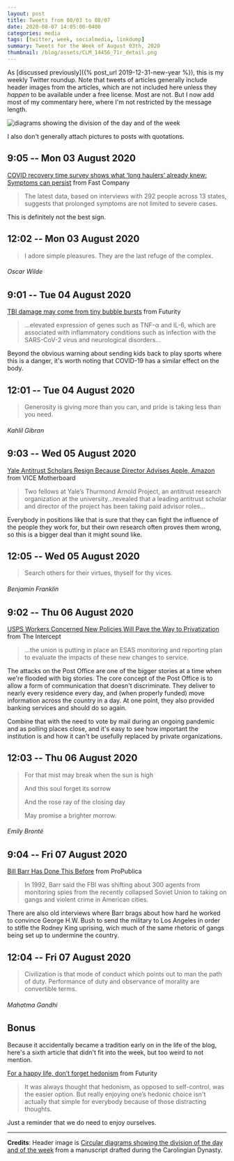 ```yaml
---
layout: post
title: Tweets from 08/03 to 08/07
date: 2020-08-07 14:05:00-0400
categories: media
tags: [twitter, week, socialmedia, linkdump]
summary: Tweets for the Week of August 03th, 2020
thumbnail: /blog/assets/CLM_14456_71r_detail.png
---
```


As [discussed previously]({% post_url 2019-12-31-new-year %}), this is my weekly Twitter roundup.  Note that tweets of articles generally include header images from the articles, which are not included here unless they *happen* to be available under a free license.  Most are not.  But I now add most of my commentary here, where I'm not restricted by the message length.

![diagrams showing the division of the day and of the week](/blog/assets/CLM_14456_71r_detail.png "diagrams showing the division of the day and of the week")

I also don't generally attach pictures to posts with quotations.

## 9:05 -- Mon 03 August 2020

[<i class="fab fa-twitter-square"></i>](https://twitter.com/jcolag/status/1290272456263917569) [COVID recovery time survey shows what ‘long haulers’ already knew: Symptoms can persist](https://www.fastcompany.com/90532764/covid-recovery-time-survey-shows-what-long-haulers-already-knew-symptoms-can-persist) from Fast Company

 > The latest data, based on interviews with 292 people across 13 states, suggests that prolonged symptoms are not limited to severe cases.

This is definitely not the best sign.

## 12:02 -- Mon 03 August 2020

[<i class="fab fa-twitter"></i>](https://twitter.com/jcolag/status/1290316999852269568)

 > I adore simple pleasures. They are the last refuge of the complex.

###### Oscar Wilde

## 9:01 -- Tue 04 August 2020

[<i class="fab fa-twitter-square"></i>](https://twitter.com/jcolag/status/1290633837538508800) [TBI damage may come from tiny bubble bursts](https://www.futurity.org/traumatic-brain-injuries-microbubbles-2409832/) from Futurity

 > ...elevated expression of genes such as TNF-α and IL-6, which are associated with inflammatory conditions such as infection with the SARS-CoV-2 virus and neurological disorders...

Beyond the obvious warning about sending kids back to play sports where this is a danger, it's worth noting that COVID-19 has a similar effect on the body.

## 12:01 -- Tue 04 August 2020

[<i class="fab fa-twitter"></i>]()

 > Generosity is giving more than you can, and pride is taking less than you need.

###### Kahlil Gibran

## 9:03 -- Wed 05 August 2020

[<i class="fab fa-twitter-square"></i>](https://twitter.com/jcolag/status/1290996728569757696) [Yale Antitrust Scholars Resign Because Director Advises Apple, Amazon](https://www.vice.com/en_us/article/ep4mx4/yale-antitrust-scholars-resign-because-director-advises-apple-amazon) from VICE Motherboard

 > Two fellows at Yale’s Thurmond Arnold Project, an antitrust research organization at the university...revealed that a leading antitrust scholar and director of the project has been taking paid advisor roles...

Everybody in positions like that is sure that they can fight the influence of the people they work for, but their own research often proves them wrong, so this is a bigger deal than it might sound like.

## 12:05 -- Wed 05 August 2020

[<i class="fab fa-twitter"></i>](https://twitter.com/jcolag/status/1291042530432372736)

 > Search others for their virtues, thyself for thy vices.

###### Benjamin Franklin

## 9:02 -- Thu 06 August 2020

[<i class="fab fa-twitter-square"></i>](https://twitter.com/jcolag/status/1291358864701624324) [USPS Workers Concerned New Policies Will Pave the Way to Privatization](https://theintercept.com/2020/07/29/usps-postal-service-privatization/) from The Intercept

 > ...the union is putting in place an ESAS monitoring and reporting plan to evaluate the impacts of these new changes to service.

The attacks on the Post Office are one of the bigger stories at a time when we're flooded with big stories.  The core concept of the Post Office is to allow a form of communication that doesn't discriminate.  They deliver to nearly every residence every day, and (when properly funded) move information across the country in a day.  At one point, they also provided banking services and should do so again.

Combine that with the need to vote by mail during an ongoing pandemic and as polling places close, and it's easy to see how important the institution is and how it can't be usefully replaced by private organizations.

## 12:03 -- Thu 06 August 2020

[<i class="fab fa-twitter"></i>](https://twitter.com/jcolag/status/1291404414989852672)

 > For that mist may break when the sun is high
 >
 > And this soul forget its sorrow
 >
 > And the rose ray of the closing day
 >
 > May promise a brighter morrow.

###### Emily Brontë

## 9:04 -- Fri 07 August 2020

[<i class="fab fa-twitter-square"></i>](https://twitter.com/jcolag/status/1291721756072464386) [Bill Barr Has Done This Before](https://www.propublica.org/article/bill-barr-has-done-this-before#983991) from ProPublica

 > In 1992, Barr said the FBI was shifting about 300 agents from monitoring spies from the recently collapsed Soviet Union to taking on gangs and violent crime in American cities.

There are also old interviews where Barr brags about how hard he worked to convince George H.W. Bush to send the military to Los Angeles in order to stifle the Rodney King uprising, wich much of the same rhetoric of gangs being set up to undermine the country.

## 12:04 -- Fri 07 August 2020

[<i class="fab fa-twitter"></i>](https://twitter.com/jcolag/status/1291767054450581505)

 > Civilization is that mode of conduct which points out to man the path of duty. Performance of duty and observance of morality are convertible terms.

###### Mahatma Gandhi

## Bonus

Because it accidentally became a tradition early on in the life of the blog, here's a sixth article that didn't fit into the week, but too weird to not mention.

<i class="fas fa-square"></i> [For a happy life, don’t forget hedonism](https://www.futurity.org/hedonism-happiness-relaxation-2409402) from Futurity

 > It was always thought that hedonism, as opposed to self-control, was the easier option.  But really enjoying one’s hedonic choice isn't actually that simple for everybody because of those distracting thoughts.

Just a reminder that we do need to enjoy ourselves.

* * *

**Credits**:  Header image is [Circular diagrams showing the division of the day and of the week](https://en.wikipedia.org/wiki/Week#/media/File:CLM_14456_71r_detail.jpg) from a manuscript drafted during the Carolingian Dynasty.
